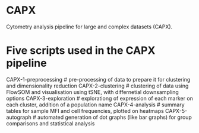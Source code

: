 # CAPX
Cytometry analysis pipeline for large and complex datasets (CAPX).

# Five scripts used in the CAPX pipeline
CAPX-1-preprocessing  # pre-processing of data to prepare it for clustering and dimensionality reduction
CAPX-2-clustering     # clustering of data using FlowSOM and visualisation using tSNE, with differnetial downsampling options
CAPX-3-exploration    # explorationg of expression of each marker on each cluster, addition of a population name
CAPX-4-analysis       # summary tables for sample MFI and cell frequencies, plotted on heatmaps
CAPX-5-autograph      # automated generation of dot graphs (like bar graphs) for group comparisons and statistical analysis
